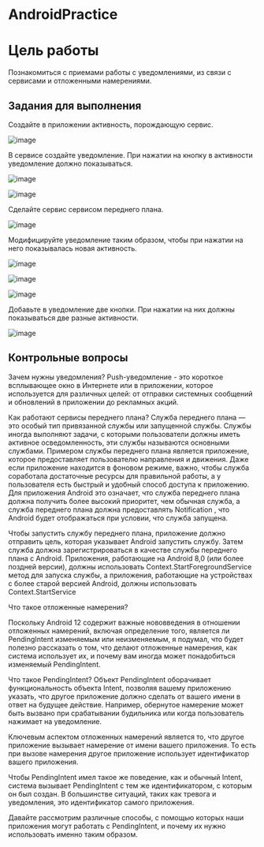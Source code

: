 # AndroidPractice
# Цель работы
Познакомиться с приемами работы с уведомлениями, из связи с сервисами и отложенными намерениями.
## Задания для выполнения
Создайте в приложении активность, порождающую сервис.

![image](https://user-images.githubusercontent.com/92590831/155693494-2fcf8d9d-7975-4792-a29d-f0a82207f281.png)

В сервисе создайте уведомление. При нажатии на кнопку в активности уведомление должно показываться.

![image](https://user-images.githubusercontent.com/92590831/155693547-9e5a2cba-ad6b-4a07-bbd5-d042abaf90b6.png)

![image](https://user-images.githubusercontent.com/92590831/155693630-4c396c48-e521-4106-964f-a3fb88cd8c75.png)

Сделайте сервис сервисом переднего плана.

![image](https://user-images.githubusercontent.com/92590831/155694200-6b1ad95c-20f4-4f48-9398-77c16d741312.png)

Модифицируйте уведомление таким образом, чтобы при нажатии на него показывалась новая активность.

![image](https://user-images.githubusercontent.com/92590831/155694212-a4b0e5f2-d45f-4920-9deb-4dbdf4524f8f.png)

![image](https://user-images.githubusercontent.com/92590831/155694309-7821ca5c-7624-4644-b796-866b69e294a0.png)

![image](https://user-images.githubusercontent.com/92590831/155694779-72a435dd-8c4c-4674-81a4-66532c6ae908.png)

Добавьте в уведомление две кнопки. При нажатии на них должны показываться две разные активности.

![image](https://user-images.githubusercontent.com/92590831/155694831-e2a0d9fe-1778-4466-a301-83153bd577e1.png)


## Контрольные вопросы
Зачем нужны уведомления?
Push-уведомление - это короткое всплывающее окно в Интернете или в приложении, которое используется для различных целей: от отправки системных сообщений и обновлений в приложении до рекламных акций.  

Как работают сервисы переднего плана?
Служба переднего плана — это особый тип привязанной службы или запущенной службы. Службы иногда выполняют задачи, с которыми пользователи должны иметь активное осведомленность, эти службы называются основными службами. Примером службы переднего плана является приложение, которое предоставляет пользователю направления и движения. Даже если приложение находится в фоновом режиме, важно, чтобы служба соработала достаточные ресурсы для правильной работы, а у пользователя есть быстрый и удобный способ доступа к приложению. Для приложения Android это означает, что служба переднего плана должна получить более высокий приоритет, чем обычная служба, а служба переднего плана должна предоставлять Notification , что Android будет отображаться при условии, что служба запущена.

Чтобы запустить службу переднего плана, приложение должно отправить цель, которая указывает Android запустить службу. Затем служба должна зарегистрироваться в качестве службы переднего плана с Android. Приложения, работающие на Android 8,0 (или более поздней версии), должны использовать Context.StartForegroundService метод для запуска службы, а приложения, работающие на устройствах с более старой версией Android, должны использовать Context.StartService

Что такое отложенные намерения?

Поскольку Android 12 содержит важные нововведения в отношении отложенных намерений, включая определение того, является ли PendingIntent изменяемым или неизменяемым, я подумал, что будет полезно рассказать о том, что делают отложенные намерения, как система использует их, и почему вам иногда может понадобиться изменяемый PendingIntent.

Что такое PendingIntent?
Объект PendingIntent оборачивает функциональность объекта Intent, позволяя вашему приложению указать, что другое приложение должно сделать от вашего имени  в ответ на будущее действие. Например, обернутое намерение может быть вызвано при срабатывании будильника или когда пользователь нажимает на уведомление.

Ключевым аспектом отложенных намерений является то, что другое приложение вызывает намерение от имени вашего приложения. То есть при вызове намерения другое приложение использует идентификатор вашего приложения.

Чтобы PendingIntent имел такое же поведение, как и обычный Intent, система вызывает PendingIntent с тем же идентификатором, с которым он был создан. В большинстве ситуаций, таких как тревога и уведомления, это идентификатор самого приложения.

Давайте рассмотрим различные способы, с помощью которых наши приложения могут работать с PendingIntent, и почему их нужно использовать именно таким образом.
